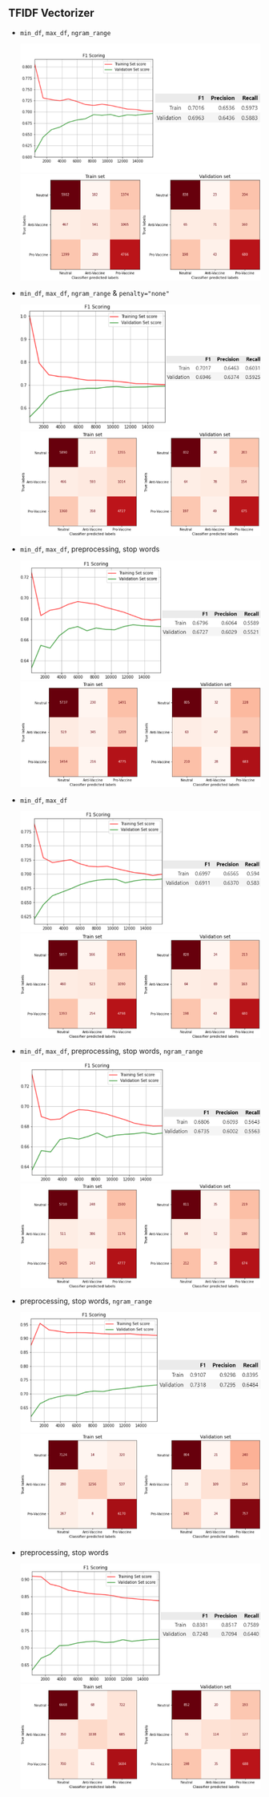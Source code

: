 ## TFIDF Vectorizer

- `min_df`, `max_df`, `ngram_range`

    ![](scores1.png)
    ![](cm1.png)

- `min_df`, `max_df`, `ngram_range` & `penalty="none"`

    ![](scores9.png)
    ![](cm9.png)

- `min_df`, `max_df`, preprocessing, stop words

    ![](scores2.png)
    ![](cm2.png)

- `min_df`, `max_df`

    ![](scores5.png)
    ![](cm5.png)

- `min_df`, `max_df`, preprocessing, stop words, `ngram_range`

    ![](scores6.png)
    ![](cm6.png)

- preprocessing, stop words, `ngram_range`

    ![](scores4.png)
    ![](cm4.png)

- preprocessing, stop words

    ![](scores3.png)
    ![](cm3.png)
